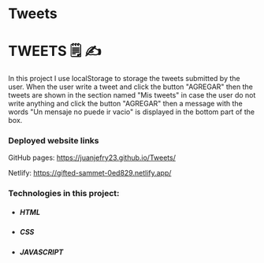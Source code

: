 # Tweets

# TWEETS 🗒️ ✍️

In this project I use localStorage to storage the tweets submitted by the user. When the user write a tweet and click the button "AGREGAR" then the tweets are shown in the section named "Mis tweets" in case the user do not write anything and click the button "AGREGAR" then a message with the words "Un mensaje no puede ir vacio" is displayed in the bottom part of the box.

### Deployed website links

GitHub pages: https://juanjefry23.github.io/Tweets/

Netlify: https://gifted-sammet-0ed829.netlify.app/

### Technologies in this project:

- ##### HTML
- ##### CSS
- ##### JAVASCRIPT
